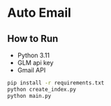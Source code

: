 # Auto Email

## How to Run

- Python 3.11
- GLM api key
- Gmail API


```bash
pip install -r requirements.txt
python create_index.py
python main.py
```
